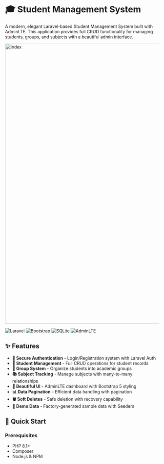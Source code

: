 # 🎓 Student Management System

A modern, elegant Laravel-based Student Management System built with AdminLTE. This application provides full CRUD functionality for managing students, groups, and subjects with a beautiful admin interface.

<img width="1915" height="915" alt="index" src="https://github.com/user-attachments/assets/b1dbca15-5b02-4e8f-bf74-83ca68da0afc" />

![Laravel](https://img.shields.io/badge/Laravel-10.x-FF2D20?style=for-the-badge&logo=laravel)
![Bootstrap](https://img.shields.io/badge/Bootstrap-5.x-7952B3?style=for-the-badge&logo=bootstrap)
![SQLite](https://img.shields.io/badge/SQLite-Database-003B57?style=for-the-badge&logo=sqlite)
![AdminLTE](https://img.shields.io/badge/AdminLTE-3.x-FF7100?style=for-the-badge)

## ✨ Features

- **🔐 Secure Authentication** - Login/Registration system with Laravel Auth
- **👥 Student Management** - Full CRUD operations for student records
- **🏫 Group System** - Organize students into academic groups
- **📚 Subject Tracking** - Manage subjects with many-to-many relationships
- **🎨 Beautiful UI** - AdminLTE dashboard with Bootstrap 5 styling
- **📊 Data Pagination** - Efficient data handling with pagination
- **🗑️ Soft Deletes** - Safe deletion with recovery capability
- **🎲 Demo Data** - Factory-generated sample data with Seeders

## 🚀 Quick Start

### Prerequisites
- PHP 8.1+
- Composer
- Node.js & NPM
